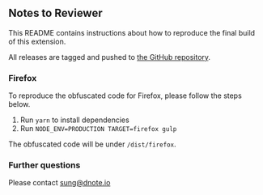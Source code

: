 ## Notes to Reviewer

This README contains instructions about how to reproduce the final build of this extension.

All releases are tagged and pushed to [the GitHub repository](https://github.com/dnote-io/browser-extension).

### Firefox

To reproduce the obfuscated code for Firefox, please follow the steps below.

1.  Run `yarn` to install dependencies
2.  Run `NODE_ENV=PRODUCTION TARGET=firefox gulp`

The obfuscated code will be under `/dist/firefox`.

### Further questions

Please contact sung@dnote.io
